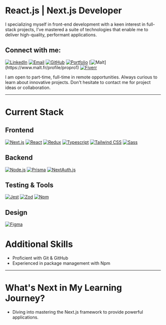 # React.js | Next.js Developer

I specializing myself in front-end development with a keen interest in full-stack projects, I've mastered a suite of technologies that enable me to deliver high-quality, performant applications.

## Connect with me:
[![LinkedIn](https://img.shields.io/badge/-LinkedIn-0077B5?style=flat&logo=LinkedIn&logoColor=white)](https://www.linkedin.com/in/franck-dufournet-239446151/)
[![Email](https://img.shields.io/badge/-Email-D14836?style=flat&logo=Gmail&logoColor=white)](mailto:franckdufournet@hotmail.fr)
[![GitHub](https://img.shields.io/badge/-GitHub-181717?style=flat&logo=GitHub&logoColor=white)](https://github.com/DFranck)
[![Portfolio](https://img.shields.io/badge/-Portfolio-0A192F?style=flat&logo=Netlify&logoColor=white)](https://dfranck.netlify.app/)
[![Malt](https://img.shields.io/badge/-Malt-F7DF1E?style=flat&logo=data:image/png;base64,...)](https://www.malt.fr/profile/propro1)
[![Fiverr](https://img.shields.io/badge/-Fiverr-1DBF73?style=flat)](https://www.fiverr.com/dufournetfranck?public_mode=true)

I am open to part-time, full-time in remote opportunities. Always curious to learn about innovative projects. Don't hesitate to contact me for project ideas or collaboration.

---

# Current Stack

## Frontend
[![Next.js](https://img.shields.io/badge/-Next.js-000000?style=flat&logo=Next.js&logoColor=white)](https://nextjs.org/)
[![React](https://img.shields.io/badge/-React-20232A?style=flat&logo=React&logoColor=61DAFB)](https://reactjs.org/)
[![Redux](https://img.shields.io/badge/-Redux-593D88?style=flat&logo=Redux&logoColor=white)](https://redux.js.org/)
[![Typescript](https://img.shields.io/badge/-Typescript-3178C6?style=flat&logo=Typescript&logoColor=white)](https://www.typescriptlang.org/)
[![Tailwind CSS](https://img.shields.io/badge/-Tailwind_CSS-06B6D4?style=flat&logo=Tailwind-CSS&logoColor=white)](https://tailwindcss.com/)
[![Sass](https://img.shields.io/badge/-Sass-CC6699?style=flat&logo=Sass&logoColor=white)](https://sass-lang.com/)

## Backend
[![Node.js](https://img.shields.io/badge/-Node.js-43853D?style=flat&logo=Node.js&logoColor=white)](https://nodejs.org/)
[![Prisma](https://img.shields.io/badge/-Prisma-3982CE?style=flat&logo=Prisma&logoColor=white)](https://www.prisma.io/)
[![NextAuth.js](https://img.shields.io/badge/-NextAuth.js-000000?style=flat&logo=Next.js&logoColor=white)](https://next-auth.js.org/)

## Testing & Tools
[![Jest](https://img.shields.io/badge/-Jest-C21325?style=flat&logo=Jest&logoColor=white)](https://jestjs.io/)
[![Zod](https://img.shields.io/badge/-Zod-000000?style=flat&logo=Zod&logoColor=white)](https://github.com/colinhacks/zod)
[![Npm](https://img.shields.io/badge/-Npm-CB3837?style=flat&logo=Npm&logoColor=white)](https://npmjs.com/)

## Design
[![Figma](https://img.shields.io/badge/-Figma-F24E1E?style=flat&logo=Figma&logoColor=white)](https://figma.com/)

# Additional Skills
- Proficient with Git & GitHub
- Experienced in package management with Npm

---

# What's Next in My Learning Journey?
- Diving into mastering the Next.js framework to provide powerful applications.
